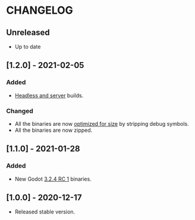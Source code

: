 # CHANGELOG

## Unreleased

- Up to date

## [1.2.0] - 2021-02-05

### Added

- [Headless and server](https://docs.godotengine.org/en/stable/getting_started/workflow/export/exporting_for_dedicated_servers.html) builds.

### Changed

- All the binaries are now [optimized for size](https://docs.godotengine.org/en/stable/development/compiling/optimizing_for_size.html#stripping-binaries) by stripping debug symbols.
- All the binaries are now zipped.

## [1.1.0] - 2021-01-28

### Added

- New Godot [3.2.4 RC 1](https://godotengine.org/article/release-candidate-godot-3-2-4-rc-1) binaries.

## [1.0.0] - 2020-12-17

- Released stable version.
